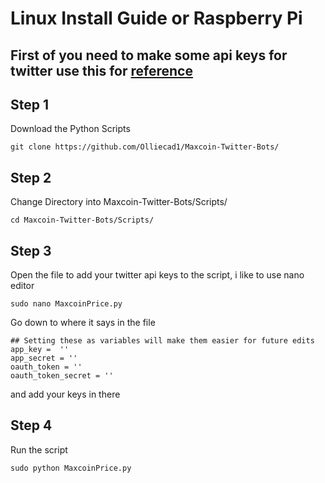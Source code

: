 # Linux Install Guide or Raspberry Pi


## First of you need to make some api keys for twitter use this for [reference](https://themepacific.com/how-to-generate-api-key-consumer-token-access-key-for-twitter-oauth/994/)

## Step 1

Download the Python Scripts

```
git clone https://github.com/Olliecad1/Maxcoin-Twitter-Bots/
```

## Step 2

Change Directory into Maxcoin-Twitter-Bots/Scripts/

```
cd Maxcoin-Twitter-Bots/Scripts/
```

## Step 3

Open the file to add your twitter api keys to the script, i like to use nano editor

```
sudo nano MaxcoinPrice.py

```

Go down to where it says in the file
```
## Setting these as variables will make them easier for future edits
app_key =  ''
app_secret = ''
oauth_token = ''
oauth_token_secret = ''
```
and add your keys in there


## Step 4


Run the script

```
sudo python MaxcoinPrice.py
```





